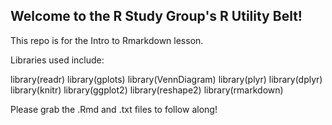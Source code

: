 ## Welcome to the R Study Group's R Utility Belt!

This repo is for the Intro to Rmarkdown lesson.

Libraries used include:

library(readr)
library(gplots)
library(VennDiagram)
library(plyr)
library(dplyr)
library(knitr)
library(ggplot2)
library(reshape2)
library(rmarkdown)

Please grab the .Rmd and .txt files to follow along! 